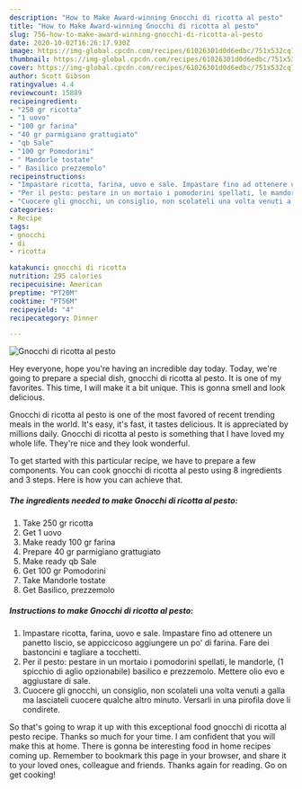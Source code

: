 ```yaml
---
description: "How to Make Award-winning Gnocchi di ricotta al pesto"
title: "How to Make Award-winning Gnocchi di ricotta al pesto"
slug: 756-how-to-make-award-winning-gnocchi-di-ricotta-al-pesto
date: 2020-10-02T16:26:17.930Z
image: https://img-global.cpcdn.com/recipes/61026301d0d6edbc/751x532cq70/gnocchi-di-ricotta-al-pesto-recipe-main-photo.jpg
thumbnail: https://img-global.cpcdn.com/recipes/61026301d0d6edbc/751x532cq70/gnocchi-di-ricotta-al-pesto-recipe-main-photo.jpg
cover: https://img-global.cpcdn.com/recipes/61026301d0d6edbc/751x532cq70/gnocchi-di-ricotta-al-pesto-recipe-main-photo.jpg
author: Scott Gibson
ratingvalue: 4.4
reviewcount: 15889
recipeingredient:
- "250 gr ricotta"
- "1 uovo"
- "100 gr farina"
- "40 gr parmigiano grattugiato"
- "qb Sale"
- "100 gr Pomodorini"
- " Mandorle tostate"
- " Basilico prezzemolo"
recipeinstructions:
- "Impastare ricotta, farina, uovo e sale. Impastare fino ad ottenere un panetto liscio, se appiccicoso aggiungere un po&#39; di farina. Fare dei bastoncini e tagliare a tocchetti."
- "Per il pesto: pestare in un mortaio i pomodorini spellati, le mandorle, (1 spicchio di aglio opzionabile) basilico e prezzemolo. Mettere olio evo e aggiustare di sale."
- "Cuocere gli gnocchi, un consiglio, non scolateli una volta venuti a galla ma lasciateli cuocere qualche altro minuto. Versarli in una pirofila dove li condirete."
categories:
- Recipe
tags:
- gnocchi
- di
- ricotta

katakunci: gnocchi di ricotta 
nutrition: 295 calories
recipecuisine: American
preptime: "PT20M"
cooktime: "PT56M"
recipeyield: "4"
recipecategory: Dinner

---
```



![Gnocchi di ricotta al pesto](https://img-global.cpcdn.com/recipes/61026301d0d6edbc/751x532cq70/gnocchi-di-ricotta-al-pesto-recipe-main-photo.jpg)

Hey everyone, hope you're having an incredible day today. Today, we're going to prepare a special dish, gnocchi di ricotta al pesto. It is one of my favorites. This time, I will make it a bit unique. This is gonna smell and look delicious.



Gnocchi di ricotta al pesto is one of the most favored of recent trending meals in the world. It's easy, it's fast, it tastes delicious. It is appreciated by millions daily. Gnocchi di ricotta al pesto is something that I have loved my whole life. They're nice and they look wonderful.


To get started with this particular recipe, we have to prepare a few components. You can cook gnocchi di ricotta al pesto using 8 ingredients and 3 steps. Here is how you can achieve that.

<!--inarticleads1-->

##### The ingredients needed to make Gnocchi di ricotta al pesto:

1. Take 250 gr ricotta
1. Get 1 uovo
1. Make ready 100 gr farina
1. Prepare 40 gr parmigiano grattugiato
1. Make ready qb Sale
1. Get 100 gr Pomodorini
1. Take  Mandorle tostate
1. Get  Basilico, prezzemolo




<!--inarticleads2-->

##### Instructions to make Gnocchi di ricotta al pesto:

1. Impastare ricotta, farina, uovo e sale. Impastare fino ad ottenere un panetto liscio, se appiccicoso aggiungere un po&#39; di farina. Fare dei bastoncini e tagliare a tocchetti.
1. Per il pesto: pestare in un mortaio i pomodorini spellati, le mandorle, (1 spicchio di aglio opzionabile) basilico e prezzemolo. Mettere olio evo e aggiustare di sale.
1. Cuocere gli gnocchi, un consiglio, non scolateli una volta venuti a galla ma lasciateli cuocere qualche altro minuto. Versarli in una pirofila dove li condirete.




So that's going to wrap it up with this exceptional food gnocchi di ricotta al pesto recipe. Thanks so much for your time. I am confident that you will make this at home. There is gonna be interesting food in home recipes coming up. Remember to bookmark this page in your browser, and share it to your loved ones, colleague and friends. Thanks again for reading. Go on get cooking!
